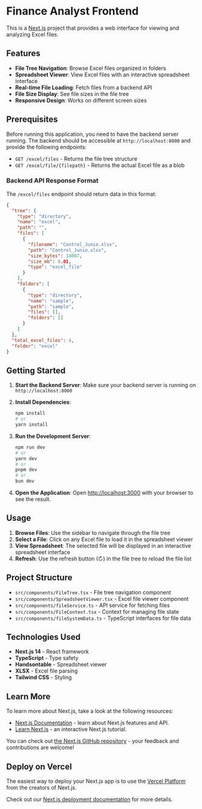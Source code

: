 # Finance Analyst Frontend

This is a [Next.js](https://nextjs.org) project that provides a web interface for viewing and analyzing Excel files.

## Features

- **File Tree Navigation**: Browse Excel files organized in folders
- **Spreadsheet Viewer**: View Excel files with an interactive spreadsheet interface
- **Real-time File Loading**: Fetch files from a backend API
- **File Size Display**: See file sizes in the file tree
- **Responsive Design**: Works on different screen sizes

## Prerequisites

Before running this application, you need to have the backend server running. The backend should be accessible at `http://localhost:8000` and provide the following endpoints:

- `GET /excel/files` - Returns the file tree structure
- `GET /excel/file/{filepath}` - Returns the actual Excel file as a blob

### Backend API Response Format

The `/excel/files` endpoint should return data in this format:

```json
{
  "tree": {
    "type": "directory",
    "name": "excel",
    "path": "",
    "files": [
      {
        "filename": "Control_Junio.xlsx",
        "path": "Control_Junio.xlsx",
        "size_bytes": 14007,
        "size_mb": 0.01,
        "type": "excel_file"
      }
    ],
    "folders": [
      {
        "type": "directory",
        "name": "sample",
        "path": "sample",
        "files": [],
        "folders": []
      }
    ]
  },
  "total_excel_files": 4,
  "folder": "excel"
}
```

## Getting Started

1. **Start the Backend Server**: Make sure your backend server is running on `http://localhost:8000`

2. **Install Dependencies**:
   ```bash
   npm install
   # or
   yarn install
   ```

3. **Run the Development Server**:
   ```bash
   npm run dev
   # or
   yarn dev
   # or
   pnpm dev
   # or
   bun dev
   ```

4. **Open the Application**: Open [http://localhost:3000](http://localhost:3000) with your browser to see the result.

## Usage

1. **Browse Files**: Use the sidebar to navigate through the file tree
2. **Select a File**: Click on any Excel file to load it in the spreadsheet viewer
3. **View Spreadsheet**: The selected file will be displayed in an interactive spreadsheet interface
4. **Refresh**: Use the refresh button (↻) in the file tree to reload the file list

## Project Structure

- `src/components/FileTree.tsx` - File tree navigation component
- `src/components/SpreadsheetViewer.tsx` - Excel file viewer component
- `src/components/fileService.ts` - API service for fetching files
- `src/components/FileContext.tsx` - Context for managing file state
- `src/components/fileSystemData.ts` - TypeScript interfaces for file data

## Technologies Used

- **Next.js 14** - React framework
- **TypeScript** - Type safety
- **Handsontable** - Spreadsheet viewer
- **XLSX** - Excel file parsing
- **Tailwind CSS** - Styling

## Learn More

To learn more about Next.js, take a look at the following resources:

- [Next.js Documentation](https://nextjs.org/docs) - learn about Next.js features and API.
- [Learn Next.js](https://nextjs.org/learn) - an interactive Next.js tutorial.

You can check out [the Next.js GitHub repository](https://github.com/vercel/next.js) - your feedback and contributions are welcome!

## Deploy on Vercel

The easiest way to deploy your Next.js app is to use the [Vercel Platform](https://vercel.com/new?utm_medium=default-template&filter=next.js&utm_source=create-next-app&utm_campaign=create-next-app-readme) from the creators of Next.js.

Check out our [Next.js deployment documentation](https://nextjs.org/docs/app/building-your-application/deploying) for more details.
